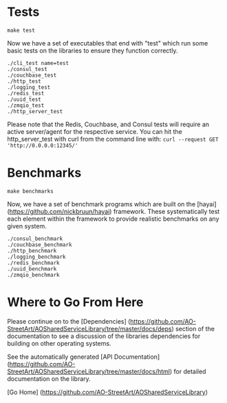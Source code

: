 # Tests

`make test`

Now we have a set of executables that end with "test" which run some basic tests on the libraries to ensure they function correctly.

    ./cli_test name=test
    ./consul_test
    ./couchbase_test
    ./http_test
    ./logging_test
    ./redis_test
    ./uuid_test
    ./zmqio_test
    ./http_server_test

Please note that the Redis, Couchbase, and Consul tests will require an active server/agent for the respective service.
You can hit the http_server_test with curl from the command line with:
`curl --request GET 'http://0.0.0.0:12345/'`

# Benchmarks

`make benchmarks`

Now, we have a set of benchmark programs which are built on the [hayai] (https://github.com/nickbruun/hayai) framework.
These systematically test each element within the framework to provide realistic benchmarks on any given system.

    ./consul_benchmark
    ./couchbase_benchmark
    ./http_benchmark
    ./logging_benchmark
    ./redis_benchmark
    ./uuid_benchmark
    ./zmqio_benchmark

# Where to Go From Here
Please continue on to the [Dependencies] (https://github.com/AO-StreetArt/AOSharedServiceLibrary/tree/master/docs/deps) section of the documentation to see a discussion of the libraries dependencies for building on other operating systems.

See the automatically generated [API Documentation] (https://github.com/AO-StreetArt/AOSharedServiceLibrary/tree/master/docs/html) for detailed documentation on the library.


[Go Home] (https://github.com/AO-StreetArt/AOSharedServiceLibrary)
